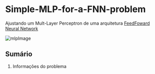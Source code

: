 # Simple-MLP-for-a-FNN-problem
Ajustando um Mult-Layer Perceptron de uma arquitetura [FeedFoward Neural Network](https://en.wikipedia.org/wiki/Feedforward_neural_network)

![mlpImage](https://github.com/joaopedro-xy/Simple-MLP-for-a-FNN-problem/assets/85851014/96f409ff-e73d-4d05-a4b4-4f709dcf2b4d)




## Sumário

1. Informações do problema
